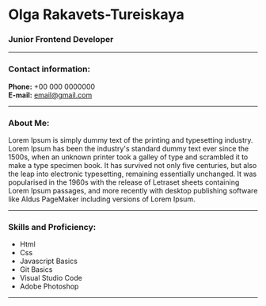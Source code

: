 # Olga Rakavets-Tureiskaya

### Junior Frontend Developer
***


### **Contact information:**  
**Phone:** +00 000 0000000  
**E-mail:** email@gmail.com

***
### **About Me:**

Lorem Ipsum is simply dummy text of the printing and typesetting industry. Lorem Ipsum has been the industry's standard dummy text ever since the 1500s, when an unknown printer took a galley of type and scrambled it to make a type specimen book. It has survived not only five centuries, but also the leap into electronic typesetting, remaining essentially unchanged. It was popularised in the 1960s with the release of Letraset sheets containing Lorem Ipsum passages, and more recently with desktop publishing software like Aldus PageMaker including versions of Lorem Ipsum.
***


### **Skills and Proficiency:**

+ Html
+ Css
+ Javascript Basics
+ Git Basics
+ Visual Studio Code
+ Adobe Photoshop  

***